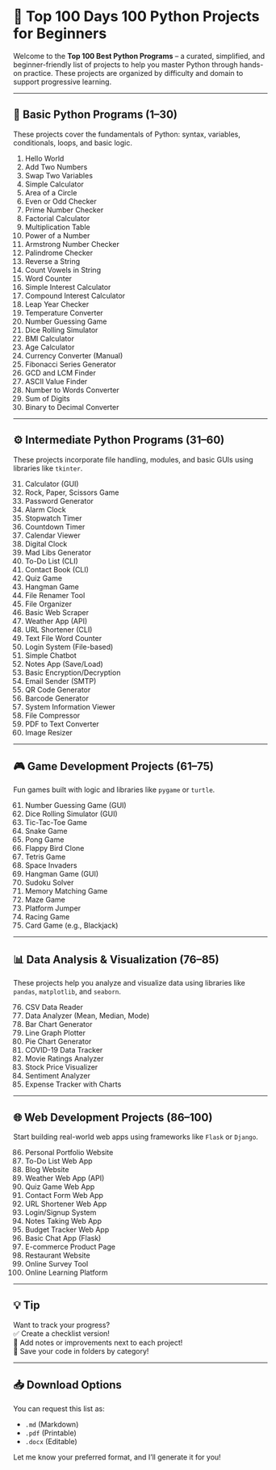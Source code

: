 # 🐍 Top 100 Days 100 Python Projects for Beginners

Welcome to the **Top 100 Best Python Programs** – a curated, simplified, and beginner-friendly list of projects to help you master Python through hands-on practice. These projects are organized by difficulty and domain to support progressive learning.

---

## 🧩 Basic Python Programs (1–30)

These projects cover the fundamentals of Python: syntax, variables, conditionals, loops, and basic logic.

1. Hello World  
2. Add Two Numbers  
3. Swap Two Variables  
4. Simple Calculator  
5. Area of a Circle  
6. Even or Odd Checker  
7. Prime Number Checker  
8. Factorial Calculator  
9. Multiplication Table  
10. Power of a Number  
11. Armstrong Number Checker  
12. Palindrome Checker  
13. Reverse a String  
14. Count Vowels in String  
15. Word Counter  
16. Simple Interest Calculator  
17. Compound Interest Calculator  
18. Leap Year Checker  
19. Temperature Converter  
20. Number Guessing Game  
21. Dice Rolling Simulator  
22. BMI Calculator  
23. Age Calculator  
24. Currency Converter (Manual)  
25. Fibonacci Series Generator  
26. GCD and LCM Finder  
27. ASCII Value Finder  
28. Number to Words Converter  
29. Sum of Digits  
30. Binary to Decimal Converter  

---

## ⚙️ Intermediate Python Programs (31–60)

These projects incorporate file handling, modules, and basic GUIs using libraries like `tkinter`.

31. Calculator (GUI)  
32. Rock, Paper, Scissors Game  
33. Password Generator  
34. Alarm Clock  
35. Stopwatch Timer  
36. Countdown Timer  
37. Calendar Viewer  
38. Digital Clock  
39. Mad Libs Generator  
40. To-Do List (CLI)  
41. Contact Book (CLI)  
42. Quiz Game  
43. Hangman Game  
44. File Renamer Tool  
45. File Organizer  
46. Basic Web Scraper  
47. Weather App (API)  
48. URL Shortener (CLI)  
49. Text File Word Counter  
50. Login System (File-based)  
51. Simple Chatbot  
52. Notes App (Save/Load)  
53. Basic Encryption/Decryption  
54. Email Sender (SMTP)  
55. QR Code Generator  
56. Barcode Generator  
57. System Information Viewer  
58. File Compressor  
59. PDF to Text Converter  
60. Image Resizer  

---

## 🎮 Game Development Projects (61–75)

Fun games built with logic and libraries like `pygame` or `turtle`.

61. Number Guessing Game (GUI)  
62. Dice Rolling Simulator (GUI)  
63. Tic-Tac-Toe Game  
64. Snake Game  
65. Pong Game  
66. Flappy Bird Clone  
67. Tetris Game  
68. Space Invaders  
69. Hangman Game (GUI)  
70. Sudoku Solver  
71. Memory Matching Game  
72. Maze Game  
73. Platform Jumper  
74. Racing Game  
75. Card Game (e.g., Blackjack)  

---

## 📊 Data Analysis & Visualization (76–85)

These projects help you analyze and visualize data using libraries like `pandas`, `matplotlib`, and `seaborn`.

76. CSV Data Reader  
77. Data Analyzer (Mean, Median, Mode)  
78. Bar Chart Generator  
79. Line Graph Plotter  
80. Pie Chart Generator  
81. COVID-19 Data Tracker  
82. Movie Ratings Analyzer  
83. Stock Price Visualizer  
84. Sentiment Analyzer  
85. Expense Tracker with Charts  

---

## 🌐 Web Development Projects (86–100)

Start building real-world web apps using frameworks like `Flask` or `Django`.

86. Personal Portfolio Website  
87. To-Do List Web App  
88. Blog Website  
89. Weather Web App (API)  
90. Quiz Game Web App  
91. Contact Form Web App  
92. URL Shortener Web App  
93. Login/Signup System  
94. Notes Taking Web App  
95. Budget Tracker Web App  
96. Basic Chat App (Flask)  
97. E-commerce Product Page  
98. Restaurant Website  
99. Online Survey Tool  
100. Online Learning Platform  

---

## 💡 Tip

Want to track your progress?  
✅ Create a checklist version!  
📝 Add notes or improvements next to each project!  
📂 Save your code in folders by category!

---

## 📥 Download Options

You can request this list as:
- `.md` (Markdown)
- `.pdf` (Printable)
- `.docx` (Editable)

Let me know your preferred format, and I’ll generate it for you!


